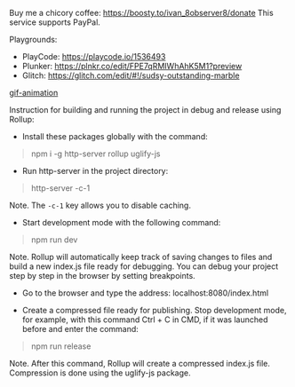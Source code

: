 Buy me a chicory coffee: https://boosty.to/ivan_8observer8/donate This service supports PayPal.

Playgrounds:

- PlayCode: https://playcode.io/1536493
- Plunker: https://plnkr.co/edit/FPE7qRMIWhAhK5M1?preview
- Glitch: https://glitch.com/edit/#!/sudsy-outstanding-marble

[gif-animation](https://user-images.githubusercontent.com/3908473/254252191-646cb808-909c-4a1a-9312-b5454f6f2847.gif)

Instruction for building and running the project in debug and release using Rollup:

- Install these packages globally with the command:

> npm i -g http-server rollup uglify-js

- Run http-server in the project directory:

> http-server -c-1

Note. The `-c-1` key allows you to disable caching.

- Start development mode with the following command:

> npm run dev

Note. Rollup will automatically keep track of saving changes to files and build a new index.js file ready for debugging. You can debug your project step by step in the browser by setting breakpoints.

- Go to the browser and type the address: localhost:8080/index.html

- Create a compressed file ready for publishing. Stop development mode, for example, with this command Ctrl + C in CMD, if it was launched before and enter the command:

> npm run release

Note. After this command, Rollup will create a compressed index.js file. Compression is done using the uglify-js package.
